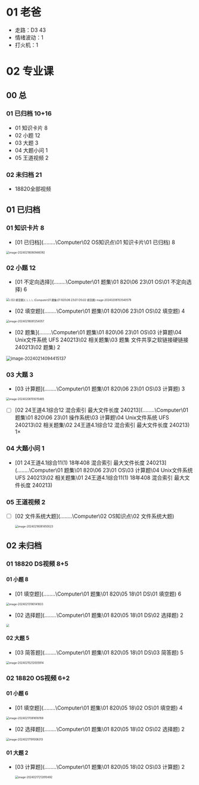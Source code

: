 # 01  老爸

* 走路：D3 43
* 情绪波动：1
* 打火机：1



# 02 专业课



## 00 总 



### 01 已归档 10+16 

* 01 知识卡片 8
* 02 小题 12
* 03 大题 3
* 04 大题小问  1
* 05 王道视频 2

### 02 未归档 21

* 18820全部视频



## 01 已归档

 

### 01 知识卡片 8

*  [01 已归档](..\..\..\..\Computer\02 OS知识点\01 知识卡片\01 已归档)  8

  <img src="https://cvp.oss-cn-shanghai.aliyuncs.com/picgo/202402180809192.png" alt="image-20240218080946092" style="zoom:50%;" />



### 02 小题 12

*   [01 不定向选择](..\..\..\..\Computer\01 题集\01 820\06 23\01 OS\01 不定向选择) 6

<img src="https://cvp.oss-cn-shanghai.aliyuncs.com/picgo/202402061535630.png" alt="i [02 填空题](..\..\..\..\Computer\01 题集\01 820\06 23\01 OS\02 填空题) mage-20240206153540579" style="zoom:50%;" />

*  [02 填空题](..\..\..\..\Computer\01 题集\01 820\06 23\01 OS\02 填空题)  4

  <img src="https://cvp.oss-cn-shanghai.aliyuncs.com/picgo/202402180812148.png" alt="image-20240218081254057" style="zoom:50%;" />

*    [02 题集](..\..\..\..\Computer\01 题集\01 820\06 23\01 OS\03 计算题\04 Unix文件系统 UFS 240213\02 相关题集\03 题集 文件共享之软链接硬链接 240213\02 题集) 2

  <img src="https://cvp.oss-cn-shanghai.aliyuncs.com/picgo/202402140944205.png" alt="image-20240214094415137" style="zoom:80%;" />



### 03 大题  3

*   [03 计算题](..\..\..\..\Computer\01 题集\01 820\06 23\01 OS\03 计算题) 3

<img src="https://cvp.oss-cn-shanghai.aliyuncs.com/picgo/202402061550507.png" alt="image-20240206155015465" style="zoom:50%;" />

- [ ] [02 24王道4.1综合12 混合索引 最大文件长度 240213](..\..\..\..\Computer\01 题集\01 820\06 23\01 操作系统\03 计算题\04 Unix文件系统 UFS 240213\02 相关题集\02 24王道4.1综合12 混合索引 最大文件长度 240213)  1×



### 04 大题小问  1

*    [01 24王道4.1综合11(1) 18年408 混合索引 最大文件长度 240213](..\..\..\..\Computer\01 题集\01 820\06 23\01 OS\03 计算题\04 Unix文件系统 UFS 240213\02 相关题集\01 24王道4.1综合11(1) 18年408 混合索引 最大文件长度 240213) 



### 05 王道视频 2

- [ ] [02 文件系统大题](..\..\..\..\Computer\02 OS知识点\02 文件系统大题) 

  <img src="https://cvp.oss-cn-shanghai.aliyuncs.com/picgo/202402180814199.png" alt="image-20240218081450023" style="zoom:50%;" />

## 02 未归档



### 01 18820 DS视频 8+5

#### 01 小题 8

*  [01 填空题](..\..\..\..\Computer\01 题集\01 820\05 18\01 DS\01 填空题)  6

<img src="https://cvp.oss-cn-shanghai.aliyuncs.com/picgo/202402131901886.png" alt="image-20240213190141833" style="zoom:50%;" />



*  [02 选择题](..\..\..\..\Computer\01 题集\01 820\05 18\01 DS\02 选择题) 2

  <img src="https://cvp.oss-cn-shanghai.aliyuncs.com/picgo/202402132135542.png" style="zoom:50%;" />

#### 02 大题 5

*  [03 简答题](..\..\..\..\Computer\01 题集\01 820\05 18\01 DS\03 简答题) 5

  <img src="https://cvp.oss-cn-shanghai.aliyuncs.com/picgo/202402152120003.png" alt="image-20240215212005914" style="zoom:50%;" />



### 02 18820 OS视频 6+2

#### 01 小题 6

*  [01 填空题](..\..\..\..\Computer\01 题集\01 820\05 18\02 OS\01 填空题) 4

  <img src="https://cvp.oss-cn-shanghai.aliyuncs.com/picgo/202402170816857.png" alt="image-20240217081618769" style="zoom:50%;" />

*  [02 选择题](..\..\..\..\Computer\01 题集\01 820\05 18\02 OS\02 选择题) 2

  <img src="https://cvp.oss-cn-shanghai.aliyuncs.com/picgo/202402171910370.png" alt="image-20240217191006313" style="zoom:50%;" />

#### 01 大题 2

* [03 计算题](..\..\..\..\Computer\01 题集\01 820\05 18\02 OS\03 计算题)  2

  <img src="https://cvp.oss-cn-shanghai.aliyuncs.com/picgo/202402172128568.png" alt="image-20240217212810492" style="zoom: 50%;" />

  

